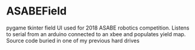 # ASABEField
pygame tkinter field UI used for 2018 ASABE robotics competition. Listens to serial from an arduino connected to an xbee and populates yield map.
Source code buried in one of my previous hard drives
